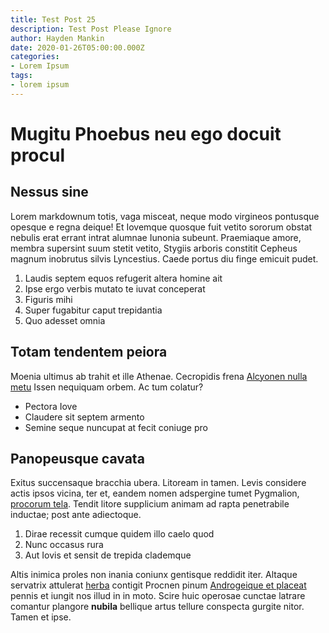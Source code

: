 ```yaml
---
title: Test Post 25
description: Test Post Please Ignore
author: Hayden Mankin
date: 2020-01-26T05:00:00.000Z
categories:
- Lorem Ipsum
tags:
- lorem ipsum
---
```


# Mugitu Phoebus neu ego docuit procul

## Nessus sine

Lorem markdownum totis, vaga misceat, neque modo virgineos pontusque opesque e
regna deique! Et Iovemque quosque fuit vetito sororum obstat nebulis erat errant
intrat alumnae Iunonia subeunt. Praemiaque amore, membra supersint suum stetit
vetito, Stygiis arboris constitit Cepheus magnum inobrutus silvis Lyncestius.
Caede portus diu finge emicuit pudet.

1. Laudis septem equos refugerit altera homine ait
2. Ipse ergo verbis mutato te iuvat conceperat
3. Figuris mihi
4. Super fugabitur caput trepidantia
5. Quo adesset omnia

## Totam tendentem peiora

Moenia ultimus ab trahit et ille Athenae. Cecropidis frena [Alcyonen nulla
metu](http://www.latrasse.net/) Issen nequiquam orbem. Ac tum colatur?

- Pectora Iove
- Claudere sit septem armento
- Semine seque nuncupat at fecit coniuge pro

## Panopeusque cavata

Exitus succensaque bracchia ubera. Litoream in tamen. Levis considere actis
ipsos vicina, ter et, eandem nomen adspergine tumet Pygmalion, [procorum
tela](http://www.longo-es.com/victa.html). Tendit litore supplicium animam ad
rapta penetrabile inductae; post ante adiectoque.

1. Dirae recessit cumque quidem illo caelo quod
2. Nunc occasus rura
3. Aut Iovis et sensit de trepida clademque

Altis inimica proles non inania coniunx gentisque reddidit iter. Altaque
servatrix attulerat [herba](http://poteram.org/) contigit Procnen pinum
[Androgeique et placeat](http://aberantet.org/inde.php) pennis et iungit nos
illud in in moto. Scire huic operosae cunctae latrare comantur plangore
**nubila** bellique artus tellure conspecta gurgite nitor. Tamen et ipse.
